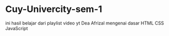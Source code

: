 # Cuy-Univercity-sem-1
ini hasil belajar dari playlist video yt Dea Afrizal mengenai dasar HTML CSS JavaScript 
